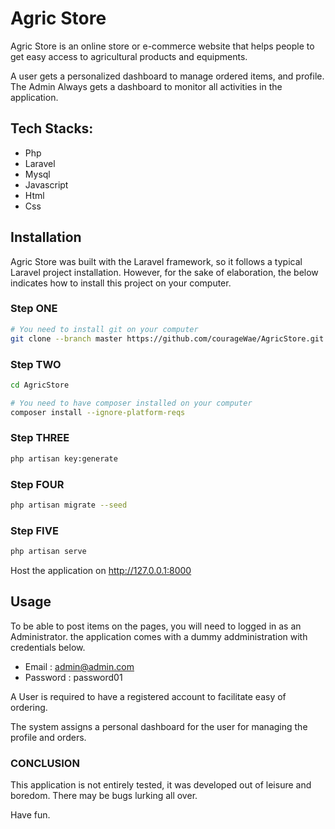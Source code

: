 # Agric Store

Agric Store is an online store or e-commerce website that helps people to get easy access to agricultural products and equipments.

A user gets a personalized dashboard to manage ordered items, and profile. 
The Admin Always gets a dashboard to monitor all activities in the application.

## Tech Stacks:

* Php
* Laravel
* Mysql
* Javascript
* Html
* Css

## Installation

Agric Store was built with the Laravel framework, so it follows a typical Laravel project installation. However, for the sake of elaboration, the below indicates how to install this project on your computer.


### Step ONE

```bash
# You need to install git on your computer
git clone --branch master https://github.com/courageWae/AgricStore.git
```
### Step TWO

```bash
cd AgricStore

# You need to have composer installed on your computer
composer install --ignore-platform-reqs
```
### Step THREE

```bash
php artisan key:generate
```
### Step FOUR

```bash
php artisan migrate --seed
```

### Step FIVE

```bash
php artisan serve
```
Host the application on http://127.0.0.1:8000

## Usage
To be able to post items on the pages, you will need to logged in as an Administrator. the application comes with a dummy addministration with credentials below.
* Email : admin@admin.com
* Password : password01

A User is required to have a registered account to facilitate easy of ordering. 

The system assigns a personal dashboard for the user for managing the profile and orders.


### CONCLUSION
This application is not entirely tested, it was developed out of leisure and boredom. There may be bugs lurking all over.

Have fun.
